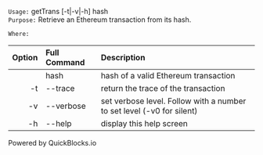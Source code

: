 
`Usage:`    getTrans [-t|-v|-h] hash  
`Purpose:`  Retrieve an Ethereum transaction from its hash.
             
`Where:`  

| Option | Full Command | Description |
| -------: | :------- | :------- |
|  | hash | hash of a valid Ethereum transaction |
| -t | --trace | return the trace of the transaction |
| -v | --verbose | set verbose level. Follow with a number to set level (-v0 for silent) |
| -h | --help | display this help screen |

  Powered by QuickBlocks.io

